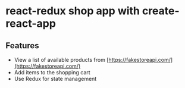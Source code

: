 # react-redux shop app with create-react-app


## Features  
- View a list of available products from [https://fakestoreapi.com/](https://fakestoreapi.com/)
- Add items to the shopping cart
- Use Redux for state management
